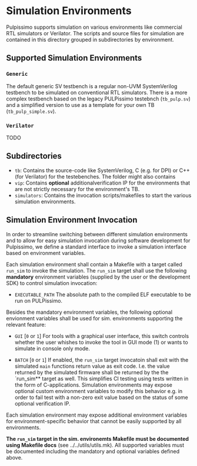 # Simulation Environments
Pulpissimo supports simulation on various environments like commercial RTL
simulators or Verilator. The scripts and source files for simulation are
contained in this directory grouped in subdirectories by environment.


## Supported Simulation Environments
### `Generic` 
The default generic SV testbench is a regular non-UVM SystemVerilog testbench to
be simulated on conventional RTL simulators. There is a more complex testbench
based on the legacy PULPissimo testebnch (`tb_pulp.sv`) and a simplified version
to use as a template for your own TB (`tb_pulp_simple.sv`).

### `Verilator`
TODO

## Subdirectories
* `tb`: Contains the source-code like SystemVerilog, C (e.g. for DPI) or C++
  (for Verilator) for the testebenches. The folder might also contains
* `vip`: Contains **optional** additionalverification IP for the environments
  that are not strictly necessary for the environment's TB.
* `simulators`: Contains the invocation scripts/makefiles to start the various
  simulation environments.

## Simulation Environment Invocation
In order to streamline switching between different simulation environments and to allow for easy simulation invocation during software development for Pulpissimo, we define a standard interface to invoke a simulation interface based on environment variables. 

Each simulation environment shall contain a Makefile with a target called
`run_sim` to invoke the simulation. The `run_sim` target shall use the following
**mandatory** environment variables (supplied by the user or the development
SDK) to control simulation invocation:

* `EXECUTABLE_PATH` The absolute path to the compiled ELF executable to be run on PULPissimo.

Besides the mandatory environment variables, the following optional envionment
variables shall be used for sim. environments supporting the relevant feature:

* `GUI` [`0` or `1`] For tools with a graphical user interface, this switch
  controls whether the user whishes to invoke the tool in GUI mode (1) or wants
  to simulate in console only mode.
  
* `BATCH` [`0` or `1`] If enabled, the `run_sim` target invocatoin shall exit
  with the simulated `main` functions return value as exit code. I.e. the value
  returned by the simulated firmware shall be returned by the the `run_sim**
  target as well. This simplifies CI testing using tests written in the form of
  C-applications. Simulation environments may expose optional custom environment
  variables to modify this behavior e.g. in order to fail test with a non-zero
  exit value based on the status of some optional verification IP.
  
Each simulation environment may expose additional environment variables for
environment-specific behavior that cannot be easily supported by all
environments. 

**The ``run_sim`` target in the sim. environemts Makefile must be documented
using Makefile docs** (see ../../utils/utils.mk). All supported variables must
be documented including the mandatory and optional variables defined above.
